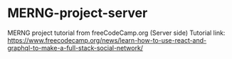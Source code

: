 # MERNG-project-server
MERNG project tutorial from freeCodeCamp.org (Server side)
Tutorial link: https://www.freecodecamp.org/news/learn-how-to-use-react-and-graphql-to-make-a-full-stack-social-network/
